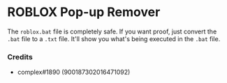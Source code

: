 # ROBLOX Pop-up Remover

The `roblox.bat` file is completely safe.
If you want proof, just convert the `.bat` file to a `.txt` file. It'll show you what's being executed in the `.bat` file.

### Credits
- complex#1890 (900187302016471092)
